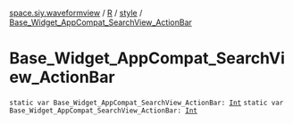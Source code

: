 [space.siy.waveformview](../../index.md) / [R](../index.md) / [style](index.md) / [Base_Widget_AppCompat_SearchView_ActionBar](./-base_-widget_-app-compat_-search-view_-action-bar.md)

# Base_Widget_AppCompat_SearchView_ActionBar

`static var Base_Widget_AppCompat_SearchView_ActionBar: `[`Int`](https://kotlinlang.org/api/latest/jvm/stdlib/kotlin/-int/index.html)
`static var Base_Widget_AppCompat_SearchView_ActionBar: `[`Int`](https://kotlinlang.org/api/latest/jvm/stdlib/kotlin/-int/index.html)